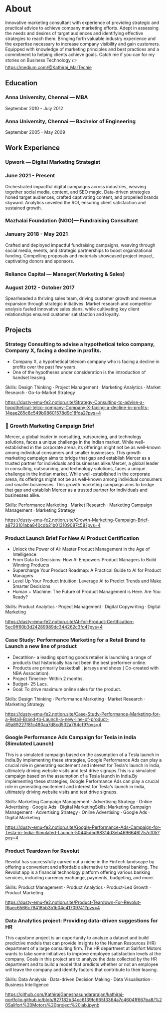 # About
Innovative marketing consultant with experience of providing strategic and practical advice to achieve company marketing efforts. Adept in assessing the needs and desires of target audiences and identifying effective strategies to reach them. Bringing forth valuable industry experience and the expertise necessary to increase company visibility and gain customers. Equipped with knowledge of marketing principles and best practices and a commitment to helping clients achieve goals.
Catch me if you can for my stories on Business Technology 👉 https://medium.com/@Kathiraj_MarTechie 

## Education
### Anna University, Chennai — MBA
September 2010 - July 2012

### Anna University, Chennai — Bachelor of Engineering
September 2005 - May 2009


## Work Experience
### Upwork — Digital Marketing Strategist
### June 2021 - Present
Orchestrated impactful digital campaigns across industries, weaving together social media, content, and SEO magic. Data-driven strategies honed target audiences, crafted captivating content, and propelled brands skyward. Analytics unveiled the ROI, ensuring client satisfaction and sustained growth.

### Mazhalai Foundation (NGO)— Fundraising Consultant
### January 2018 - May 2021
Crafted and deployed impactful fundraising campaigns, weaving through social media, events, and strategic partnerships to boost organizational funding. Compelling proposals and materials showcased project impact, captivating donors and sponsors. 

### Reliance Capital — Manager( Marketing & Sales)
### August 2012 - October 2017
Spearheaded a thriving sales team, driving customer growth and revenue expansion through strategic initiatives. Market research and competitor analysis fueled innovative sales plans, while cultivating key client relationships ensured customer satisfaction and loyalty. 



## Projects
### Strategy Consulting to advise a hypothetical telco company, Company X, facing a decline in profits.
- Company X, a hypothetical telecom company who is facing a decline in profits over the past few years.
- One of the hypotheses under consideration is the introduction of handset leasing.

Skills: Design Thinking · Project Management · Marketing Analytics · Market Research · Go-to-Market Strategy

https://dusty-emu-fe2.notion.site/Strategy-Consulting-to-advise-a-hypothetical-telco-company-Company-X-facing-a-decline-in-profits-14eae265c8c549b98601578d9c18fda2?pvs=4

### 🚀 Growth Marketing Campaign Brief
   Mercer, a global leader in consulting, outsourcing, and technology solutions, faces a unique challenge in the Indian market. While well-established in the corporate arena, its offerings might not be as well-known among individual consumers and smaller businesses. This growth marketing campaign aims to bridge that gap and establish Mercer as a trusted partner for individuals and businesses alike.Mercer, a global leader in consulting, outsourcing, and technology solutions, faces a unique challenge in the Indian market. While well-established in the corporate arena, its offerings might not be as well-known among individual consumers and smaller businesses. This growth marketing campaign aims to bridge that gap and establish Mercer as a trusted partner for individuals and businesses alike.

Skills: Performance Marketing · Market Research · Marketing Campaign Management · Marketing Strategy

https://dusty-emu-fe2.notion.site/Growth-Marketing-Campaign-Brief-a8723101aba840cdb21b013109087c58?pvs=4

### Product Launch Brief For New AI Product Certification
- Unlock the Power of AI: Master Product Management in the Age of Intelligence
- From Data to Decisions: How AI Empowers Product Managers to Build Winning Products
- Supercharge Your Product Roadmap: A Practical Guide to AI for Product Managers
- Level Up Your Product Intuition: Leverage AI to Predict Trends and Make Smarter Decisions
- Human + Machine: The Future of Product Management is Here. Are You Ready?

Skills: Product Analytics · Project Management · Digital Copywriting · Digital Marketing

https://dusty-emu-fe2.notion.site/AI-for-Product-Certification-5ec9ff60b3d24289989dc344262c3fd4?pvs=4

### Case Study: Performance Marketing for a Retail Brand to Launch a new line of product
- Decathlon- a leading sporting goods retailer is launching a range of products that historically has not   been the best performer online.
- Products are primarily basketball , jerseys and shoes ( Co-created with NBA Association).
- Project Timeline- Within 2 months.
- Budget- 25 Lacs.
- Goal: To drive maximum online sales for the product.

Skills: Design Thinking · Performance Marketing · Market Research · Marketing Strategy

https://dusty-emu-fe2.notion.site/Case-Study-Performance-Marketing-for-a-Retail-Brand-to-Launch-a-new-line-of-product-49a89227f81c480aa7d8cd532a764cf9?pvs=4

### Google Performance Ads Campaign for Tesla in India (Simulated Launch)

   This is a simulated campaign based on the assumption of a Tesla launch in India.By implementing these strategies, Google Performance Ads can play a crucial role in generating excitement and interest for Tesla's launch in India, ultimately driving website visits and test drive signups.This is a simulated campaign based on the assumption of a Tesla launch in India.By implementing these strategies, Google Performance Ads can play a crucial role in generating excitement and interest for Tesla's launch in India, ultimately driving website visits and test drive signups.

Skills: Marketing Campaign Management · Advertising Strategy · Online Advertising · Google Ads · Digital MarketingSkills: Marketing Campaign Management · Advertising Strategy · Online Advertising · Google Ads · Digital Marketing

https://dusty-emu-fe2.notion.site/Google-Performance-Ads-Campaign-for-Tesla-in-India-Simulated-Launch-50445d5d98314d3eb4696646f757cf05?pvs=4

### Product Teardown for Revolut

   Revolut has successfully carved out a niche in the FinTech landscape by offering a convenient and affordable alternative to traditional banking. The Revolut app is a financial technology platform offering various banking services, including currency exchange, payments, budgeting, and more.

Skills: Product Management · Product Analytics · Product-Led Growth · Product Marketing

https://dusty-emu-fe2.notion.site/Product-Teardown-For-Revolut-f6aec6566c78418bb3b1b04c41709741?pvs=4

### Data Analytics project: Providing data-driven suggestions for HR

   This capstone project is an opportunity to analyze a dataset and build predictive models that can provide insights to the Human Resources (HR) department of a large consulting firm.
The HR department at Salifort Motors wants to take some initiatives to improve employee satisfaction levels at the company. Goals in this project are to analyze the data collected by the HR department and to build a model that predicts whether or not an employee will leave the company and  identify factors that contribute to their leaving.

Skills: Data Analysis · Data-driven Decision Making · Data Visualisation · Business Intelligence

https://github.com/KathirajGaneshasundararajan/kathiraj-portfolio.github.io/blob/827182b34cc6139fc665f3364a7c4604ff667ba8/%20Salifort%20Motors%20project%20lab.ipynb


  
